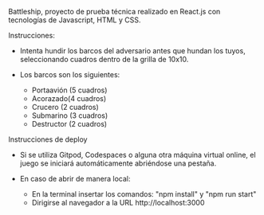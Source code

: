 Battleship, proyecto de prueba técnica realizado en React.js con tecnologías de Javascript, HTML y CSS.

Instrucciones:

- Intenta hundir los barcos del adversario antes que hundan los tuyos, seleccionando cuadros dentro de la grilla de 10x10.
- Los barcos son los siguientes:
    
    - Portaavión (5 cuadros)
    - Acorazado(4 cuadros)
    - Crucero (2 cuadros)
    - Submarino (3 cuadros)
    - Destructor (2 cuadros)


Instrucciones de deploy

- Si se utiliza Gitpod, Codespaces o alguna otra máquina virtual online, el juego se iniciará automáticamente abriéndose una pestaña.

- En caso de abrir de manera local:

    - En la terminal insertar los comandos: "npm install" y "npm run start"
    - Dirigirse al navegador a la URL http://localhost:3000

